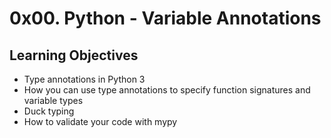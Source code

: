 # 0x00. Python - Variable Annotations
## Learning Objectives

- Type annotations in Python 3
- How you can use type annotations to specify function signatures and variable types
- Duck typing
- How to validate your code with mypy
